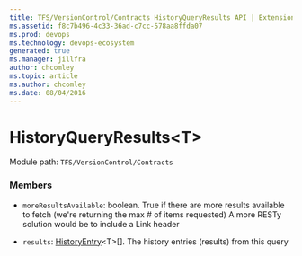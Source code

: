 ```yaml
---
title: TFS/VersionControl/Contracts HistoryQueryResults API | Extensions for Azure DevOps Services
ms.assetid: f8c7b496-4c33-36ad-c7cc-578aa8ffda07
ms.prod: devops
ms.technology: devops-ecosystem
generated: true
ms.manager: jillfra
author: chcomley
ms.topic: article
ms.author: chcomley
ms.date: 08/04/2016
---
```


# HistoryQueryResults&lt;T&gt;

Module path: `TFS/VersionControl/Contracts`


### Members

* `moreResultsAvailable`: boolean. True if there are more results available to fetch (we&#x27;re returning the max # of items requested) A more RESTy solution would be to include a Link header

* `results`: [HistoryEntry](../../../TFS/VersionControl/Contracts/HistoryEntry.md)&lt;T&gt;[]. The history entries (results) from this query

